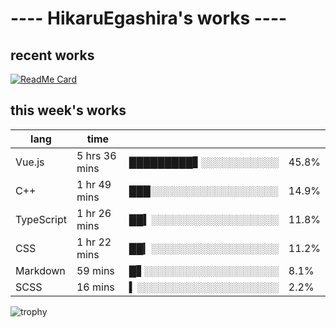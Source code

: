 # ---- HikaruEgashira's works ----

## recent works

[![ReadMe Card](https://github-readme-stats.vercel.app/api/pin/?username=twin-te&repo=twinte-front)](https://github.com/twin-te/twinte-front)

## this week's works

| lang        | time           |                       |        |
| ----------- | -------------- | --------------------- | ------ |
| Vue.js      | 5 hrs 36 mins  | █████████▋░░░░░░░░░░░ |  45.8% |
| C++         | 1 hr 49 mins   | ███░░░░░░░░░░░░░░░░░░ |  14.9% |
| TypeScript  | 1 hr 26 mins   | ██▍░░░░░░░░░░░░░░░░░░ |  11.8% |
| CSS         | 1 hr 22 mins   | ██▎░░░░░░░░░░░░░░░░░░ |  11.2% |
| Markdown    | 59 mins        | █▋░░░░░░░░░░░░░░░░░░░ |   8.1% |
| SCSS        | 16 mins        | ▍░░░░░░░░░░░░░░░░░░░░ |   2.2% |

![trophy](https://github-profile-trophy.vercel.app/?username=HikaruEgashira&theme=onedark)
